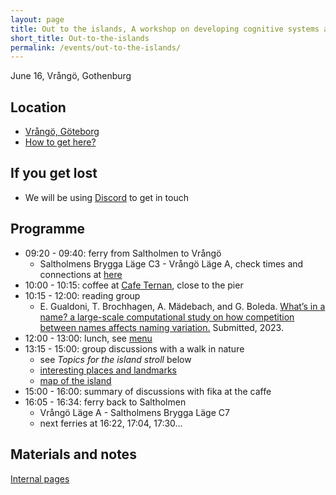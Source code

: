 ```yaml
---
layout: page
title: Out to the islands, A workshop on developing cognitive systems and AI
short_title: Out-to-the-islands
permalink: /events/out-to-the-islands/
---
```


June 16, Vrångö, Gothenburg

## Location

* [Vrångö, Göteborg](https://goo.gl/maps/9e5F8c7gUTVUqo1F7)
* [How to get here?](https://www.vasttrafik.se)

## If you get lost

* We will be using [Discord](https://discord.gg/sKPB5VNbCp) to get in touch

## Programme

* 09:20 - 09:40: ferry from Saltholmen to Vrångö 
  * Saltholmens Brygga Läge C3 - Vrångö Läge A, check times and connections at [here](https://www.vasttrafik.se)
* 10:00 - 10:15: coffee at [Cafe Ternan](https://www.ternan.se/#tab_menu), close to the pier
* 10:15 - 12:00: reading group 
  * E. Gualdoni, T. Brochhagen, A. Mädebach, and G. Boleda. [What’s in a name? a large-scale computational study on how competition between names affects naming variation.](https://psyarxiv.com/t84eu/download) Submitted, 2023.
* 12:00 - 13:00: lunch, see [menu](https://github.com/GU-CLASP/cogsys-wiki/blob/main/meeting-notes/2023-06-16-out-to-the-islands.md)
* 13:15 - 15:00: group discussions with a walk in nature 
  * see *Topics for the island stroll* below
  * [interesting places and landmarks](https://goo.gl/maps/9e5F8c7gUTVUqo1F7)
  * [map of the island](https://styrsobolaget.se/upload/styrsobolaget/pdf%20kartor/Vr%C3%A5ng%C3%B6.pdf)
* 15:00 - 16:00: summary of discussions with fika at the caffe
* 16:05 - 16:34: ferry back to Saltholmen 
  * Vrångö Läge A - Saltholmens Brygga Läge C7
  * next ferries at 16:22, 17:04, 17:30...

## Materials and notes

[Internal pages](https://github.com/GU-CLASP/cogsys-wiki/blob/main/meeting-notes/2023-06-16-out-to-the-islands.md)
